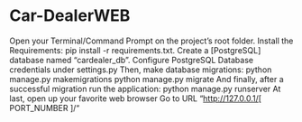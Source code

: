 # Car-DealerWEB

Open your Terminal/Command Prompt on the project’s root folder.
Install the Requirements: pip install -r requirements.txt.
Create a [PostgreSQL] database named “cardealer_db”.
Configure PostgreSQL Database credentials under settings.py
Then, make database migrations: python manage.py makemigrations
python manage.py migrate
And finally, after a successful migration run the application: python manage.py runserver
At last, open up your favorite web browser
Go to URL “http://127.0.0.1/[ PORT_NUMBER ]/“
